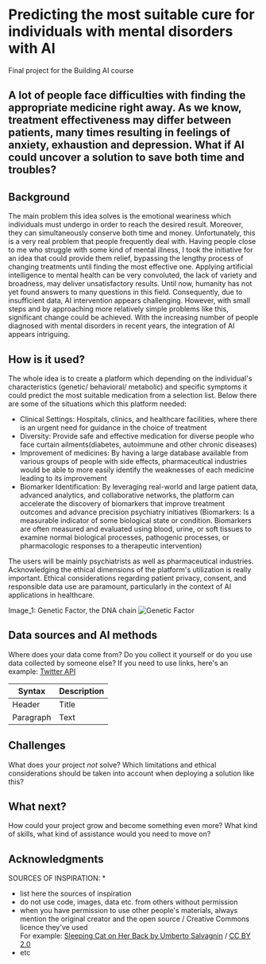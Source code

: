 
# Predicting the most suitable cure for individuals with mental disorders with AI 

Final project for the Building AI course 

## A lot of people face difficulties with finding the appropriate medicine right away. As we know, treatment effectiveness may differ between patients, many times resulting in feelings of anxiety, exhaustion and depression. What if AI could uncover a solution to save both time and troubles?
 


## Background
The main problem this idea solves is the emotional weariness which individuals must undergo in order to reach the desired result. Moreover, they can simultaneously conserve both time and money. Unfortunately, this is a very real problem that people frequently deal with. Having people close to me who struggle with some kind of mental illness, I took the initiative for an idea that could provide them relief, bypassing the lengthy process of changing treatments until finding the most effective one. Applying artificial intelligence to mental health can be very convoluted, the lack of variety and broadness, may deliver unsatisfactory results. Until now, humanity has not yet found answers to many questions in this field. Consequently, due to insufficient data, AI intervention appears challenging. However, with small steps and by approaching more relatively simple problems like this, significant change could be achieved. With the increasing number of people diagnosed with mental disorders in recent years, the integration of AI appears intriguing. 



## How is it used? 
The whole idea is to create a platform which depending on the individual's characteristics (genetic/ behavioral/ metabolic) and specific symptoms it could predict the most suitable medication from a selection list. Below there are some of the situations which this platform needed:
- Clinical Settings: Hospitals, clinics, and healthcare facilities, where there is an urgent need for guidance in the choice of treatment
- Diversity: Provide safe and effective medication for diverse people who face curtain ailments(diabetes, autoimmune and other chronic diseases)
- Improvement of medicines: Βy having a large database available from various groups of people with side effects, pharmaceutical industries would be able to more easily identify the weaknesses of each medicine leading to its improvement
- Biomarker Identification: By leveraging real-world and large patient data, advanced analytics, and collaborative networks, the platform can accelerate the discovery of biomarkers that improve treatment outcomes and advance precision psychiatry initiatives (Biomarkers: Is a measurable indicator of some biological state or condition. Biomarkers are often measured and evaluated using blood, urine, or soft tissues to examine normal biological processes, pathogenic processes, or pharmacologic responses to a therapeutic intervention)    

The users will be mainly psychiatrists as well as pharmaceutical industries. Acknowledging the ethical dimensions of the platform's utilization is really important.
Ethical considerations regarding patient privacy, consent, and responsible data use are paramount, particularly in the context of AI applications in healthcare. 


Image_1: Genetic Factor, the DNA chain 
![Genetic Factor](https://i.pinimg.com/564x/fc/13/b2/fc13b25cf7f7f4b3f77c73fc8faa096a.jpg)



## Data sources and AI methods
Where does your data come from? Do you collect it yourself or do you use data collected by someone else?
If you need to use links, here's an example:
[Twitter API](https://developer.twitter.com/en/docs)

| Syntax      | Description |
| ----------- | ----------- |
| Header      | Title       |
| Paragraph   | Text        |

## Challenges

What does your project _not_ solve? Which limitations and ethical considerations should be taken into account when deploying a solution like this?

## What next?

How could your project grow and become something even more? What kind of skills, what kind of assistance would you  need to move on? 


## Acknowledgments
SOURCES OF INSPIRATION:
*


* list here the sources of inspiration 
* do not use code, images, data etc. from others without permission
* when you have permission to use other people's materials, always mention the original creator and the open source / Creative Commons licence they've used
  <br>For example: [Sleeping Cat on Her Back by Umberto Salvagnin](https://commons.wikimedia.org/wiki/File:Sleeping_cat_on_her_back.jpg#filelinks) / [CC BY 2.0](https://creativecommons.org/licenses/by/2.0)
* etc
